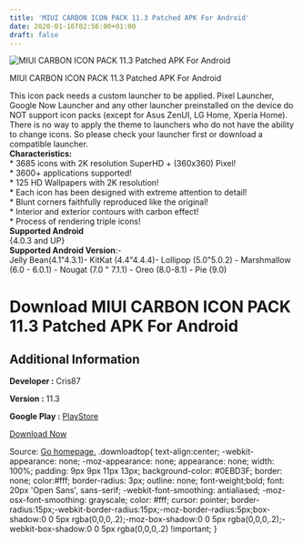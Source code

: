 ```yaml
---
title: 'MIUI CARBON ICON PACK 11.3 Patched APK For Android'
date: 2020-01-16T02:56:00+01:00
draft: false
---
```


![MIUI CARBON ICON PACK 11.3 Patched APK For Android](https://i0.wp.com/apkhome.net/wp-content/uploads/2020/01/MIUI-CARBON-ICON-PACK-11.3-Patched.png "MIUI CARBON ICON PACK 11.3 Patched APK For Android")

  

MIUI CARBON ICON PACK 11.3 Patched APK For Android

This icon pack needs a custom launcher to be applied. Pixel Launcher, Google Now Launcher and any other launcher preinstalled on the device do NOT support icon packs (except for Asus ZenUI, LG Home, Xperia Home). There is no way to apply the theme to launchers who do not have the ability to change icons. So please check your launcher first or download a compatible launcher.  
**Characteristics:**  
\* 3685 icons with 2K resolution SuperHD + (360x360) Pixel!  
\* 3600+ applications supported!  
\* 125 HD Wallpapers with 2K resolution!  
\* Each icon has been designed with extreme attention to detail!  
\* Blunt corners faithfully reproduced like the original!  
\* Interior and exterior contours with carbon effect!  
\* Process of rendering triple icons!  
**Supported Android**  
{4.0.3 and UP}  
**Supported Android Version**:-  
Jelly Bean(4.1"4.3.1)- KitKat (4.4"4.4.4)- Lollipop (5.0"5.0.2) - Marshmallow (6.0 - 6.0.1) - Nougat (7.0 " 7.1.1) - Oreo (8.0-8.1) - Pie (9.0)

Download MIUI CARBON ICON PACK 11.3 Patched APK For Android
===========================================================

Additional Information
----------------------

**Developer :** Cris87

**Version :** 11.3

**Google Play :** [PlayStore](https://play.google.com/store/apps/details?id=com.cris87.miuicarbon)

  

[Download Now](https://store4app.co/post/miui-carbon-icon-pack-11-3-patched-apk-for-android_1579105462)

  
Source: [Go homepage.](https://store4app.co/post/miui-carbon-icon-pack-11-3-patched-apk-for-android_1579105462) .downloadtop{ text-align:center; -webkit-appearance: none; -moz-appearance: none; appearance: none; width: 100%; padding: 9px 9px 11px 13px; background-color: #0EBD3F; border: none; color:#fff; border-radius: 3px; outline: none; font-weight;bold; font: 20px 'Open Sans', sans-serif; -webkit-font-smoothing: antialiased; -moz-osx-font-smoothing: grayscale; color: #fff; cursor: pointer; border-radius:15px;-webkit-border-radius:15px;-moz-border-radius:5px;box-shadow:0 0 5px rgba(0,0,0,.2);-moz-box-shadow:0 0 5px rgba(0,0,0,.2);-webkit-box-shadow:0 0 5px rgba(0,0,0,.2) !important; }